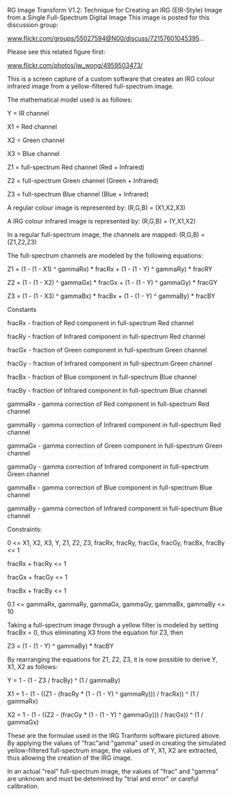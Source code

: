 RG Image Transform V1.2: Technique for Creating an IRG (EIR-Style) Image from a Single Full-Spectrum Digital Image
This image is posted for this discussion group:

www.flickr.com/groups/55027594@N00/discuss/72157601045395...

 

Please see this related figure first:

www.flickr.com/photos/jw_wong/4959503473/

 

 

This is a screen capture of a custom software that creates an IRG colour infrared image from a yellow-filtered full-spectrum image.

 

The mathematical model used is as follows:

 

Y = IR channel

X1 = Red channel

X2 = Green channel

X3 = Blue channel

Z1 = full-spectrum Red channel (Red + Infrared)

Z2 = full-spectrum Green channel (Green + Infrared)

Z3 = full-spectrum Blue channel (Blue + Infrared)

 

A regular colour image is represented by: (R,G,B) = (X1,X2,X3)

A IRG colour infrared image is represented by: (R,G,B) = (Y,X1,X2)

In a regular full-spectrum image, the channels are mapped: (R,G,B) = (Z1,Z2,Z3)

 

The full-spectrum channels are modeled by the following equations:

Z1 = (1 - (1 - X1) ^ gammaRx) * fracRx + (1 - (1 - Y) ^ gammaRy) * fracRY

Z2 = (1 - (1 - X2) ^ gammaGx) * fracGx + (1 - (1 - Y) ^ gammaGy) * fracGY

Z3 = (1 - (1 - X3) ^ gammaBx) * fracBx + (1 - (1 - Y) ^ gammaBy) * fracBY

 

Constants

fracRx - fraction of Red component in full-spectrum Red channel

fracRy - fraction of Infrared component in full-spectrum Red channel

fracGx - fraction of Green component in full-spectrum Green channel

fracGy - fraction of Infrared component in full-spectrum Green channel

fracBx - fraction of Blue component in full-spectrum Blue channel

fracBy - fraction of Infrared component in full-spectrum Blue channel

 

gammaRx - gamma correction of Red component in full-spectrum Red channel

gammaRy - gamma correction of Infrared component in full-spectrum Red channel

gammaGx - gamma correction of Green component in full-spectrum Green channel

gammaGy - gamma correction of Infrared component in full-spectrum Green channel

gammaBx - gamma correction of Blue component in full-spectrum Blue channel

gammaBy - gamma correction of Infrared component in full-spectrum Blue channel

 

Constraints:

0 <= X1, X2, X3, Y, Z1, Z2, Z3, fracRx, fracRy, fracGx, fracGy, fracBx, fracBy <= 1

fracRx + fracRy <= 1

fracGx + fracGy <= 1

fracBx + fracBy <= 1

0.1 <= gammaRx, gammaRy, gammaGx, gammaGy, gammaBx, gammaBy <= 10

 

Taking a full-spectrum image through a yellow filter is modeled by setting fracBx = 0, thus eliminating X3 from the equation for Z3, then

Z3 = (1 - (1 - Y) ^ gammaBy) * fracBY

 

By rearranging the equations for Z1, Z2, Z3, it is now possible to derive Y, X1, X2 as follows:

Y = 1 - (1 - Z3 / fracBy) ^ (1 / gammaBy)

X1 = 1 - (1 - ((Z1 - (fracRy * (1 - (1 - Y) ^ gammaRy))) / fracRx)) ^ (1 / gammaRx)

X2 = 1 - (1 - ((Z2 - (fracGy * (1 - (1 - Y) ^ gammaGy))) / fracGx)) ^ (1 / gammaGx)

 

These are the formulae used in the IRG Tranform software pictured above. By applying the values of "frac"and "gamma" used in creating the simulated yellow-filtered full-spectrum image, the values of Y, X1, X2 are extracted, thus allowing the creation of the IRG image.

 

In an actual "real" full-spectrum image, the values of "frac" and "gamma" are unknown and must be detemined by "trial and error" or careful calibration.
